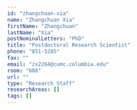 ```yaml
---
id: "zhangchuan-xia"
name: "Zhangchuan Xia"
firstName: "Zhangchuan"
lastName: "Xia"
postNominalLetters: "PhD"
title: "Postdoctoral Research Scientist"
phone: "851-5285"
fax: ""
email: "zx2264@cumc.columbia.edu"
room: "608"
url: ""
type: "Research Staff"
researchAreas: []
tags: []
---
```

